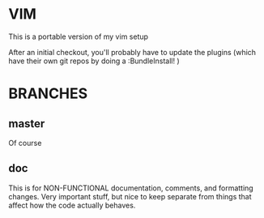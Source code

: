 VIM
===
This is a portable version of my vim setup

After an initial checkout, you'll probably have to update the plugins (which
have their own git repos by doing a :BundleInstall! )

BRANCHES
========

master
------
Of course

doc 
----
This is for NON-FUNCTIONAL documentation, comments, and formatting
changes.  Very important stuff, but nice to keep separate from things that
affect how the code actually behaves.
